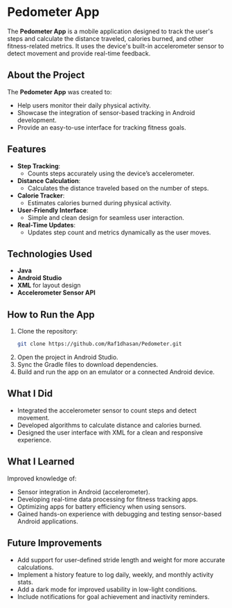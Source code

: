 # Pedometer App

The **Pedometer App** is a mobile application designed to track the user's steps and calculate the distance traveled, calories burned, and other fitness-related metrics. It uses the device's built-in accelerometer sensor to detect movement and provide real-time feedback.

## About the Project

The **Pedometer App** was created to:
- Help users monitor their daily physical activity.
- Showcase the integration of sensor-based tracking in Android development.
- Provide an easy-to-use interface for tracking fitness goals.

## Features
- **Step Tracking**:
  - Counts steps accurately using the device’s accelerometer.
- **Distance Calculation**:
  - Calculates the distance traveled based on the number of steps.
- **Calorie Tracker**:
  - Estimates calories burned during physical activity.
- **User-Friendly Interface**:
  - Simple and clean design for seamless user interaction.
- **Real-Time Updates**:
  - Updates step count and metrics dynamically as the user moves.


## Technologies Used
- **Java**
- **Android Studio**
- **XML** for layout design
- **Accelerometer Sensor API**

## How to Run the App
1. Clone the repository:
   ```bash
   git clone https://github.com/Raf1dhasan/Pedometer.git
2. Open the project in Android Studio.
3. Sync the Gradle files to download dependencies.
4. Build and run the app on an emulator or a connected Android device.

## What I Did
- Integrated the accelerometer sensor to count steps and detect movement.
- Developed algorithms to calculate distance and calories burned.
- Designed the user interface with XML for a clean and responsive experience.

## What I Learned
Improved knowledge of:
- Sensor integration in Android (accelerometer).
- Developing real-time data processing for fitness tracking apps.
- Optimizing apps for battery efficiency when using sensors.
- Gained hands-on experience with debugging and testing sensor-based Android applications.

## Future Improvements
- Add support for user-defined stride length and weight for more accurate calculations.
- Implement a history feature to log daily, weekly, and monthly activity stats.
- Add a dark mode for improved usability in low-light conditions.
- Include notifications for goal achievement and inactivity reminders.
